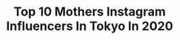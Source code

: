 ---
title: Top 10 Mothers Instagram Influencers In Tokyo In 2020
description: >-
  Find top mothers Instagram influencers in Tokyo in 2020. Most popular hashtags: #tokyo #family #love #pr.
platform: Instagram
profiles:
  - username: "samanthabarks"
    fullname: >-
      𝓢𝓪𝓶𝓪𝓷𝓽𝓱𝓪 𝓑𝓪𝓻𝓴𝓼
    location: "Japan"
    followers: 120474
    engagement: 641
    commentsToLikes: 0.008207
    avatar: "https://scontent-ams4-1.cdninstagram.com/v/t51.2885-19/s320x320/71507139_2847352395296468_7649920766649040896_n.jpg?_nc_ht=scontent-ams4-1.cdninstagram.com&_nc_ohc=bX4UHWjyiuMAX-gB_oQ&oh=e6a81bef21e74128e9e983c053bf8134&oe=5EBBDE52"
    verified: true
    hashtags: "#dancelikenooneiswatching, #tokyo, #fusalp, #vegan"
  - username: "shizunan"
    fullname: >-
      shizuna
    location: "Japan"
    followers: 51129
    engagement: 128
    commentsToLikes: 0.017275
    avatar: "https://scontent-lht6-1.cdninstagram.com/v/t51.2885-19/s320x320/17596455_768070383340385_3393387414994026496_a.jpg?_nc_ht=scontent-lht6-1.cdninstagram.com&_nc_ohc=jqA7HPKtvsMAX_LUB_t&oh=739c926fc34584df8d4fb383093b4f48&oe=5EB57CC0"
    verified: false
    hashtags: "#gpsbot, #formesummer, #verystore, #kuruntokyo"
  - username: "linaohashi"
    fullname: >-
      大橋リナ
    location: "Japan"
    followers: 111287
    engagement: 198
    commentsToLikes: 0.001580
    avatar: "https://scontent-amt2-1.cdninstagram.com/v/t51.2885-19/s320x320/61990600_335548060446794_3107439590621839360_n.jpg?_nc_ht=scontent-amt2-1.cdninstagram.com&_nc_ohc=8SuCHfiYUIIAX8KYKlK&oh=fe771e74c155c8cc846e12fc136c8b28&oe=5EB233B0"
    verified: false
    hashtags: "#shiseidoginzatokyo, #saneibd, #beach, #naturalbeautybasic"
  - username: "8miiiko9"
    fullname: >-
      8miiisa9
    location: "Japan"
    followers: 53184
    engagement: 207
    commentsToLikes: 0.002210
    avatar: "https://scontent-lhr8-1.cdninstagram.com/v/t51.2885-19/s320x320/50481251_1169209013267881_5810936076830769152_n.jpg?_nc_ht=scontent-lhr8-1.cdninstagram.com&_nc_ohc=v8HJ_AM9oBsAX-M9t19&oh=34cc8672080c68517f1373ff8e2bfb92&oe=5EB225E9"
    verified: false
    hashtags: "#gustyle, #160cm, #editsheen, #titivate"
  - username: "sasu_lyri"
    fullname: >-
      ＳＡＳＵ
    location: "Japan"
    followers: 8279
    engagement: 630
    commentsToLikes: 0.005386
    avatar: "https://scontent-lga3-1.cdninstagram.com/v/t51.2885-19/s320x320/12345719_564124170411270_1789124293_a.jpg?_nc_ht=scontent-lga3-1.cdninstagram.com&_nc_ohc=Cj4S-_44x2MAX-2jPIf&oh=15215dbc48450bcee61d50a4d909647d&oe=5EB5B9E9"
    verified: false
    hashtags: "#loveskateboardjapan2020, #nakameguro4chome4, #roadtrip, #harajuku"
  - username: "tokyodame"
    fullname: >-
      Yoshiko Kris-Webb クリス-ウェブ佳子
    location: "Japan"
    followers: 127711
    engagement: 167
    commentsToLikes: 0.009536
    avatar: "https://scontent-bos3-1.cdninstagram.com/v/t51.2885-19/s320x320/68774363_2179457822166094_6209330963965542400_n.jpg?_nc_ht=scontent-bos3-1.cdninstagram.com&_nc_ohc=86e4xBlQ3J8AX98qY9Y&oh=d70a2189959de8a8917d75c1e829eb6d&oe=5EB1B663"
    verified: false
    hashtags: "#athletia, #hairsalon, #hairstyle, #stayhomeandgameon"
  - username: "hug_me_mother"
    fullname: >-
      Wiki&Asia
    location: "Japan"
    followers: 8853
    engagement: 1910
    commentsToLikes: 0.008226
    avatar: "https://scontent-lhr8-1.cdninstagram.com/v/t51.2885-19/s320x320/50612446_294124227946872_6894797213147332608_n.jpg?_nc_ht=scontent-lhr8-1.cdninstagram.com&_nc_ohc=F6VNVnoUITkAX9fhDaM&oh=937cf030725ef35e044d2ce86ed1c76e&oe=5EBA4D98"
    verified: false
    hashtags: "#zosta, #asakusa, #travelmom, #borabora"
  - username: "naomiayukawa"
    fullname: >-
      Naomi Ayukawa
    location: "Japan"
    followers: 8126
    engagement: 512
    commentsToLikes: 0.024094
    avatar: "https://scontent-ams4-1.cdninstagram.com/v/t51.2885-19/s320x320/47582835_370515880420088_3348053618572918784_n.jpg?_nc_ht=scontent-ams4-1.cdninstagram.com&_nc_ohc=xFFwotnYJfoAX_cibKC&oh=852691b4cc4613288a16102693b7431c&oe=5EB47400"
    verified: false
    hashtags: "#italy, #northshore, #myfavbrand, #ginger13"
  - username: "shiho_style"
    fullname: >-
      SHIHO
    location: "Japan"
    followers: 778686
    engagement: 145
    commentsToLikes: 0.003112
    avatar: "https://scontent-amt2-1.cdninstagram.com/v/t51.2885-19/s320x320/77187336_468917043736499_8709941016246878208_n.jpg?_nc_ht=scontent-amt2-1.cdninstagram.com&_nc_ohc=2nUUzPRor0oAX_J9y9d&oh=50b31a71ace55cacb867ee5c26595255&oe=5EB4FFA5"
    verified: true
    hashtags: "#elle, #teacher, #2020, #stylist"
  - username: "ngs.rky.kuy"
    fullname: >-
      Ai.t
    location: "Japan"
    followers: 199214
    engagement: 378
    commentsToLikes: 0.002143
    avatar: "https://scontent-amt2-1.cdninstagram.com/v/t51.2885-19/s320x320/44418497_311943616068193_7154518369482309632_n.jpg?_nc_ht=scontent-amt2-1.cdninstagram.com&_nc_ohc=tA3mtvy7W04AX9NuhxH&oh=213aba2d226df6d33cde9f6de90e661f&oe=5EB0244D"
    verified: false
    hashtags: "#pr, #xt30, #reco, #nagisa"
---
